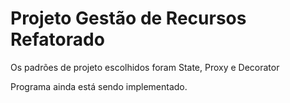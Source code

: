 # Projeto Gestão de Recursos Refatorado
Os padrões de projeto escolhidos foram State, Proxy e Decorator

Programa ainda está sendo implementado.